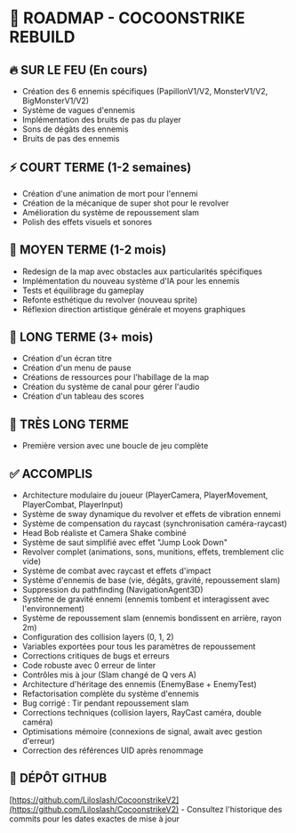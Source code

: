 # 🚀 ROADMAP - COCOONSTRIKE REBUILD

## 🔥 SUR LE FEU (En cours)
- Création des 6 ennemis spécifiques (PapillonV1/V2, MonsterV1/V2, BigMonsterV1/V2)
- Système de vagues d'ennemis
- Implémentation des bruits de pas du player
- Sons de dégâts des ennemis
- Bruits de pas des ennemis

## ⚡ COURT TERME (1-2 semaines)
- Création d'une animation de mort pour l'ennemi
- Création de la mécanique de super shot pour le revolver
- Amélioration du système de repoussement slam
- Polish des effets visuels et sonores

## 📅 MOYEN TERME (1-2 mois)
- Redesign de la map avec obstacles aux particularités spécifiques
- Implémentation du nouveau système d'IA pour les ennemis
- Tests et équilibrage du gameplay
- Refonte esthétique du revolver (nouveau sprite)
- Réflexion direction artistique générale et moyens graphiques

## 🎯 LONG TERME (3+ mois)
- Création d'un écran titre
- Création d'un menu de pause
- Créations de ressources pour l'habillage de la map
- Création du système de canal pour gérer l'audio
- Création d'un tableau des scores

## 🌟 TRÈS LONG TERME
- Première version avec une boucle de jeu complète

## ✅ ACCOMPLIS
- Architecture modulaire du joueur (PlayerCamera, PlayerMovement, PlayerCombat, PlayerInput)
- Système de sway dynamique du revolver et effets de vibration ennemi
- Système de compensation du raycast (synchronisation caméra-raycast)
- Head Bob réaliste et Camera Shake combiné
- Système de saut simplifié avec effet "Jump Look Down"
- Revolver complet (animations, sons, munitions, effets, tremblement clic vide)
- Système de combat avec raycast et effets d'impact
- Système d'ennemis de base (vie, dégâts, gravité, repoussement slam)
- Suppression du pathfinding (NavigationAgent3D)
- Système de gravité ennemi (ennemis tombent et interagissent avec l'environnement)
- Système de repoussement slam (ennemis bondissent en arrière, rayon 2m)
- Configuration des collision layers (0, 1, 2)
- Variables exportées pour tous les paramètres de repoussement
- Corrections critiques de bugs et erreurs
- Code robuste avec 0 erreur de linter
- Contrôles mis à jour (Slam changé de Q vers A)
- Architecture d'héritage des ennemis (EnemyBase + EnemyTest)
- Refactorisation complète du système d'ennemis
- Bug corrigé : Tir pendant repoussement slam
- Corrections techniques (collision layers, RayCast caméra, double caméra)
- Optimisations mémoire (connexions de signal, await avec gestion d'erreur)
- Correction des références UID après renommage

## 🔗 DÉPÔT GITHUB
[https://github.com/Liloslash/CocoonstrikeV2](https://github.com/Liloslash/CocoonstrikeV2) - Consultez l'historique des commits pour les dates exactes de mise à jour

